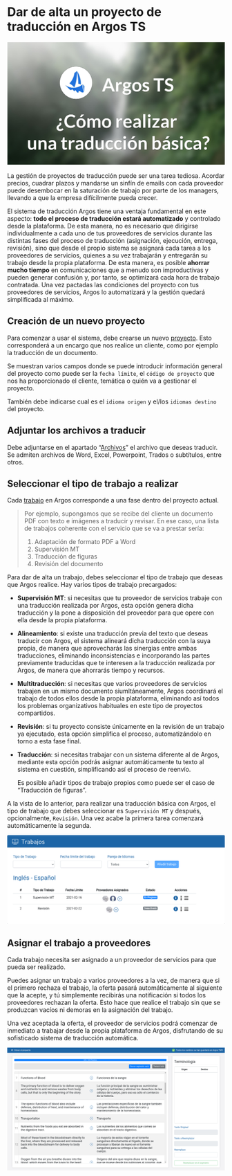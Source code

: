 # Dar de alta un proyecto de traducción en Argos TS

![Trabajos](../_media/alta-proyecto.jpg)

La gestión de proyectos de traducción puede ser una tarea tediosa.
Acordar precios, cuadrar plazos y mandarse un sinfín de emails con cada
proveedor puede desembocar en la saturación de trabajo por parte de los
managers, llevando a que la empresa difícilmente pueda crecer.

El sistema de traducción Argos tiene una ventaja fundamental en este
aspecto: **todo el proceso de traducción estará automatizado** y
controlado desde la plataforma. De esta manera, no es necesario que
dirigirse individualmente a cada uno de tus proveedores de servicios
durante las distintas fases del proceso de traducción (asignación,
ejecución, entrega, revisión), sino que desde el propio sistema se
asignará cada tarea a los proveedores de servicios, quienes a su vez
trabajarán y entregarán su trabajo desde la propia plataforma. De esta
manera, es posible **ahorrar mucho tiempo** en comunicaciones que a
menudo son improductivas y pueden generar confusión y, por tanto, se
optimizará cada hora de trabajo contratada. Una vez pactadas las
condiciones del proyecto con tus proveedores de servicios, Argos lo
automatizará y la gestión quedará simplificada al máximo.

## Creación de un nuevo proyecto

Para comenzar a usar el sistema, debe crearse un nuevo [proyecto](referencia/proyecto.md#proyecto). Esto
corresponderá a un encargo que nos realice un cliente, como por ejemplo
la traducción de un documento.

Se muestran varios campos donde se puede introducir información general
del proyecto como puede ser la `fecha límite`, el `código de proyecto` que
nos ha proporcionado el cliente, temática o quién va a gestionar el
proyecto.

También debe indicarse cual es el `idioma origen` y el/los `idiomas destino`
del proyecto.

## Adjuntar los archivos a traducir

Debe adjuntarse en el apartado “[Archivos](referencia/proyecto.md#archivos)” el archivo que deseas
traducir. Se admiten archivos de Word, Excel, Powerpoint, Trados o
subtítulos, entre otros.

## Seleccionar el tipo de trabajo a realizar

Cada [trabajo](referencia/proyecto.md#trabajos) en Argos corresponde a una fase dentro del proyecto actual.

> Por ejemplo, supongamos que se recibe del cliente un documento PDF con
> texto e imágenes a traducir y revisar. En ese caso, una lista de
> trabajos coherente con el servicio que se va a prestar sería:
>
> 1. Adaptación de formato PDF a Word
> 2. Supervisión MT
> 3. Traducción de figuras
> 4. Revisión del documento

Para dar de alta un trabajo, debes seleccionar el tipo de trabajo que
deseas que Argos realice. Hay varios tipos de trabajo precargados:

- **Supervisión MT**: si necesitas que tu proveedor de servicios
    trabaje con una traducción realizada por Argos, esta opción genera
    dicha traducción y la pone a disposición del proveedor para que
    opere con ella desde la propia plataforma.

- **Alineamiento**: si existe una traducción previa del texto que
   deseas traducir con Argos, el sistema alineará dicha traducción con
    la suya propia, de manera que aprovecharás las sinergias entre ambas
    traducciones, eliminando inconsistencias e incorporando las partes
    previamente traducidas que te interesen a la traducción realizada
    por Argos, de manera que ahorrarás tiempo y recursos.

- **Multitraducción**: si necesitas que varios proveedores de
    servicios trabajen en un mismo documento siumltáneamente, Argos
    coordinará el trabajo de todos ellos desde la propia plataforma,
    eliminando así todos los problemas organizativos habituales en este
    tipo de proyectos compartidos.

- **Revisión**: si tu proyecto consiste únicamente en la revisión de
    un trabajo ya ejecutado, esta opción simplifica el proceso,
    automatizándolo en torno a esta fase final.

- **Traducción**: si necesitas trabajar con un sistema diferente al de
    Argos, mediante esta opción podrás asignar automáticamente tu texto
    al sistema en cuestión, simplificando así el proceso de reenvío.

    Es posible añadir tipos de trabajo propios como puede ser el caso de
    “Traducción de figuras”.

A la vista de lo anterior, para realizar una traducción básica con
Argos, el tipo de trabajo que debes seleccionar es `Supervisión MT` y
después, opcionalmente, `Revisión`. Una vez acabe la primera tarea
comenzará automáticamente la segunda.

![Trabajos](../_media/trabajos.png)

## Asignar el trabajo a proveedores

Cada trabajo necesita ser asignado a un proveedor de servicios para que
pueda ser realizado.

Puedes asignar un trabajo a varios proveedores a la vez, de manera que
si el primero rechaza el trabajo, la oferta pasará automáticamente al
siguiente que la acepte, y tú simplemente recibirás una notificación si
todos los proveedores rechazan la oferta. Esto hace que realice el
trabajo sin que se produzcan vacíos ni demoras en la asignación del
trabajo.

Una vez aceptada la oferta, el proveedor de servicios podrá comenzar de
inmediato a trabajar desde la propia plataforma de Argos, disfrutando de
su sofisticado sistema de traducción automática.

![Traductor Argos TS](../_media/traductor-general.png)
